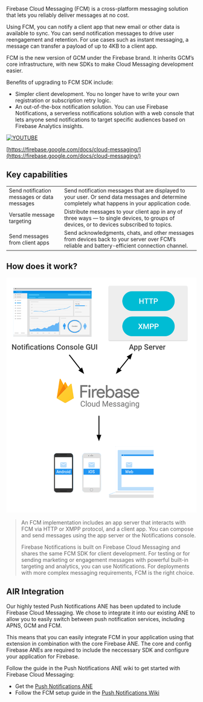 
Firebase Cloud Messaging (FCM) is a cross-platform messaging solution that lets you reliably deliver messages at no cost.

Using FCM, you can notify a client app that new email or other data is available to sync. 
You can send notification messages to drive user reengagement and retention. 
For use cases such as instant messaging, a message can transfer a payload of up to 4KB to a client app.

FCM is the new version of GCM under the Firebase brand. 
It inherits GCM’s core infrastructure, with new SDKs to make Cloud Messaging development easier.

Benefits of upgrading to FCM SDK include:

- Simpler client development. You no longer have to write your own registration or subscription retry logic.
- An out-of-the-box notification solution. You can use Firebase Notifications, a serverless notifications solution with a web console that lets anyone send notifications to target specific audiences based on Firebase Analytics insights.


[![YOUTUBE](https://img.youtube.com/vi/sioEY4tWmLI/0.jpg)](https://www.youtube.com/watch?v=sioEY4tWmLI)

[https://firebase.google.com/docs/cloud-messaging/](https://firebase.google.com/docs/cloud-messaging/)

## Key capabilities

| | |
|---|---|
| Send notification messages or data messages | Send notification messages that are displayed to your user. Or send data messages and determine completely what happens in your application code. |
| Versatile message targeting                 | Distribute messages to your client app in any of three ways — to single devices, to groups of devices, or to devices subscribed to topics. |
| Send messages from client apps              | Send acknowledgments, chats, and other messages from devices back to your server over FCM’s reliable and battery-efficient connection channel. |


## How does it work? 

![](images/fcm-howdoesitwork.png)

>
> An FCM implementation includes an app server that interacts with FCM via HTTP or XMPP protocol, and a client app. 
> You can compose and send messages using the app server or the Notifications console.
> 
> Firebase Notifications is built on Firebase Cloud Messaging and shares the same FCM SDK 
> for client development. For testing or for sending marketing or engagement messages with 
> powerful built-in targeting and analytics, you can use Notifications. 
> For deployments with more complex messaging requirements, FCM is the right choice.
>


## AIR Integration

Our highly tested Push Notifications ANE has been updated to include Firebase Cloud Messaging.
We chose to integrate it into our existing ANE to allow you to easily switch between push notification services, including APNS, GCM and FCM.

This means that you can easily integrate FCM in your application using that extension in combination with the core Firebase ANE. 
The core and config Firebase ANEs are required to include the neccessary SDK and configure your application for Firebase. 

Follow the guide in the Push Notifications ANE wiki to get started with Firebase Cloud Messaging:

- Get the [Push Notifications ANE](https://airnativeextensions.com/extension/com.distriqt.PushNotifications)
- Follow the FCM setup guide in the [Push Notifications Wiki](https://github.com/distriqt/ANE-PushNotifications/wiki) 

